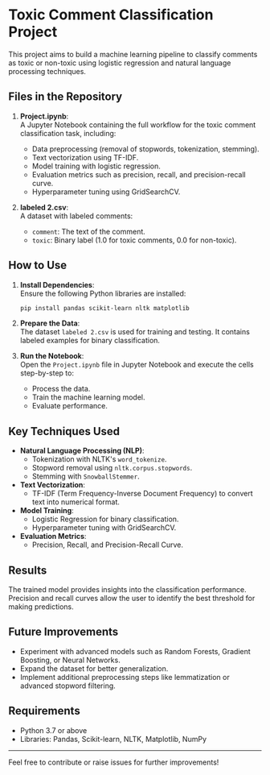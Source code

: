 
# Toxic Comment Classification Project

This project aims to build a machine learning pipeline to classify comments as toxic or non-toxic using logistic regression and natural language processing techniques.

## Files in the Repository

1. **Project.ipynb**:  
   A Jupyter Notebook containing the full workflow for the toxic comment classification task, including:
   - Data preprocessing (removal of stopwords, tokenization, stemming).
   - Text vectorization using TF-IDF.
   - Model training with logistic regression.
   - Evaluation metrics such as precision, recall, and precision-recall curve.
   - Hyperparameter tuning using GridSearchCV.

2. **labeled 2.csv**:  
   A dataset with labeled comments:
   - `comment`: The text of the comment.
   - `toxic`: Binary label (1.0 for toxic comments, 0.0 for non-toxic).

## How to Use

1. **Install Dependencies**:  
   Ensure the following Python libraries are installed:
   ```bash
   pip install pandas scikit-learn nltk matplotlib
   ```

2. **Prepare the Data**:  
   The dataset `labeled 2.csv` is used for training and testing. It contains labeled examples for binary classification.

3. **Run the Notebook**:  
   Open the `Project.ipynb` file in Jupyter Notebook and execute the cells step-by-step to:
   - Process the data.
   - Train the machine learning model.
   - Evaluate performance.

## Key Techniques Used

- **Natural Language Processing (NLP)**:
  - Tokenization with NLTK's `word_tokenize`.
  - Stopword removal using `nltk.corpus.stopwords`.
  - Stemming with `SnowballStemmer`.
- **Text Vectorization**:
  - TF-IDF (Term Frequency-Inverse Document Frequency) to convert text into numerical format.
- **Model Training**:
  - Logistic Regression for binary classification.
  - Hyperparameter tuning with GridSearchCV.
- **Evaluation Metrics**:
  - Precision, Recall, and Precision-Recall Curve.

## Results

The trained model provides insights into the classification performance. Precision and recall curves allow the user to identify the best threshold for making predictions.

## Future Improvements

- Experiment with advanced models such as Random Forests, Gradient Boosting, or Neural Networks.
- Expand the dataset for better generalization.
- Implement additional preprocessing steps like lemmatization or advanced stopword filtering.

## Requirements

- Python 3.7 or above
- Libraries: Pandas, Scikit-learn, NLTK, Matplotlib, NumPy

---

Feel free to contribute or raise issues for further improvements!
